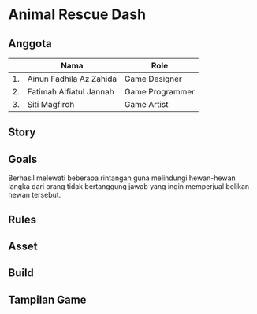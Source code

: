 # Animal Rescue Dash

## Anggota
|  | Nama                   | Role              |
|--|------------------------|-------------------|
|1.|Ainun Fadhila Az Zahida | Game Designer     |
|2.|Fatimah Alfiatul Jannah | Game Programmer   |
|3.|Siti Magfiroh           | Game Artist       |


## Story

## Goals
Berhasil melewati beberapa rintangan guna melindungi hewan-hewan langka dari orang tidak bertanggung jawab yang ingin memperjual belikan hewan tersebut.

## Rules

## Asset

## Build

## Tampilan Game
